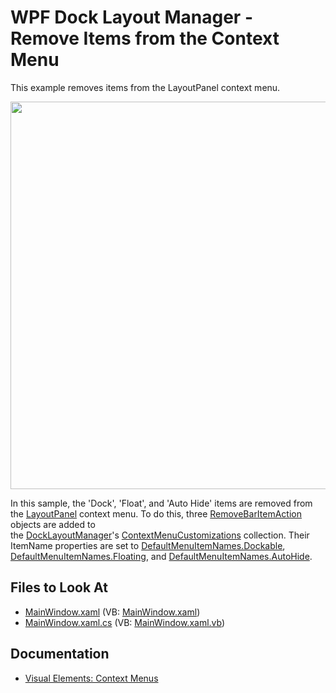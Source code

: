 # WPF Dock Layout Manager - Remove Items from the Context Menu

This example removes items from the LayoutPanel context menu.

<img src="https://user-images.githubusercontent.com/12169834/175367325-d408182e-9765-4674-9493-5a6c067ee745.png" width=620px/>

In this sample, the 'Dock', 'Float', and 'Auto Hide' items are removed from the [LayoutPanel](https://docs.devexpress.com/WPF/DevExpress.Xpf.Docking.LayoutPanel) context menu. To do this, three [RemoveBarItemAction](https://docs.devexpress.com/WPF/DevExpress.Xpf.Bars.RemoveBarItemAction) objects are added to the [DockLayoutManager](https://docs.devexpress.com/WPF/DevExpress.Xpf.Docking.DockLayoutManager)'s [ContextMenuCustomizations](https://docs.devexpress.com/WPF/DevExpress.Xpf.Docking.DockLayoutManager.ContextMenuCustomizations) collection. Their ItemName properties are set to [DefaultMenuItemNames.Dockable](https://docs.devexpress.com/WPF/DevExpress.Xpf.Docking.DefaultMenuItemNames.Dockable), [DefaultMenuItemNames.Floating](https://docs.devexpress.com/WPF/DevExpress.Xpf.Docking.DefaultMenuItemNames.Floating), and [DefaultMenuItemNames.AutoHide](https://docs.devexpress.com/WPF/DevExpress.Xpf.Docking.DefaultMenuItemNames.AutoHide).

<!-- default file list -->
## Files to Look At

* [MainWindow.xaml](./CS/DXDockingSample/MainWindow.xaml) (VB: [MainWindow.xaml](./VB/DXDockingSample/MainWindow.xaml))
* [MainWindow.xaml.cs](./CS/DXDockingSample/MainWindow.xaml.cs) (VB: [MainWindow.xaml.vb](./VB/DXDockingSample/MainWindow.xaml.vb))
<!-- default file list end -->

## Documentation

* [Visual Elements: Context Menus](http://docs.devexpress.com/WPF/6827/controls-and-libraries/layout-management/dock-windows/visual-elements)
